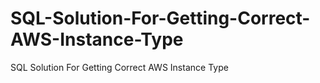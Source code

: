 # SQL-Solution-For-Getting-Correct-AWS-Instance-Type
SQL Solution For Getting Correct AWS Instance Type
